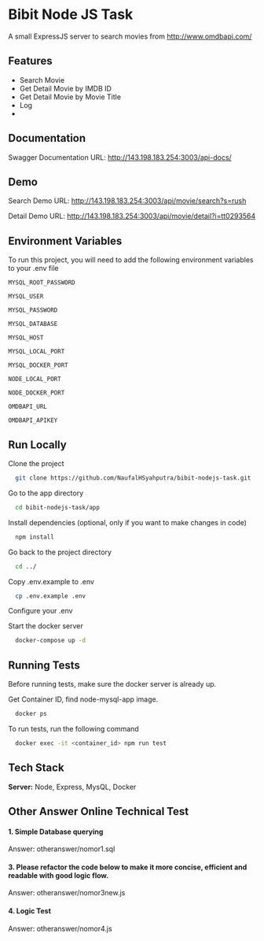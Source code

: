 
# Bibit Node JS Task

A small ExpressJS server to search movies from
http://www.omdbapi.com/


## Features

- Search Movie
- Get Detail Movie by IMDB ID
- Get Detail Movie by Movie Title
- Log
- 
## Documentation
Swagger Documentation URL: http://143.198.183.254:3003/api-docs/
  
## Demo

Search Demo URL: http://143.198.183.254:3003/api/movie/search?s=rush

Detail Demo URL: http://143.198.183.254:3003/api/movie/detail?i=tt0293564

  
## Environment Variables

To run this project, you will need to add the following environment variables to your .env file

`MYSQL_ROOT_PASSWORD`

`MYSQL_USER`

`MYSQL_PASSWORD`

`MYSQL_DATABASE`

`MYSQL_HOST`

`MYSQL_LOCAL_PORT`

`MYSQL_DOCKER_PORT`

`NODE_LOCAL_PORT`

`NODE_DOCKER_PORT`

`OMDBAPI_URL`

`OMDBAPI_APIKEY`

  
## Run Locally

Clone the project

```bash
  git clone https://github.com/NaufalHSyahputra/bibit-nodejs-task.git
```

Go to the app directory

```bash
  cd bibit-nodejs-task/app
```

Install dependencies (optional, only if you want to make changes in code)

```bash
  npm install
```
Go back to the project directory

```bash
  cd ../
```

Copy .env.example to .env

```bash
  cp .env.example .env
```
Configure your .env

Start the docker server
```bash
  docker-compose up -d
```
## Running Tests
Before running tests, make sure the docker server is already up. 

Get Container ID, find node-mysql-app image.

```bash
  docker ps
```

To run tests, run the following command

```bash
  docker exec -it <container_id> npm run test
```
## Tech Stack

**Server:** Node, Express, MysQL, Docker

  
## Other Answer Online Technical Test

#### 1. Simple Database querying

Answer: otheranswer/nomor1.sql

#### 3. Please refactor the code below to make it more concise, efficient and readable with good logic flow.

Answer: otheranswer/nomor3new.js

#### 4. Logic Test

Answer: otheranswer/nomor4.js

